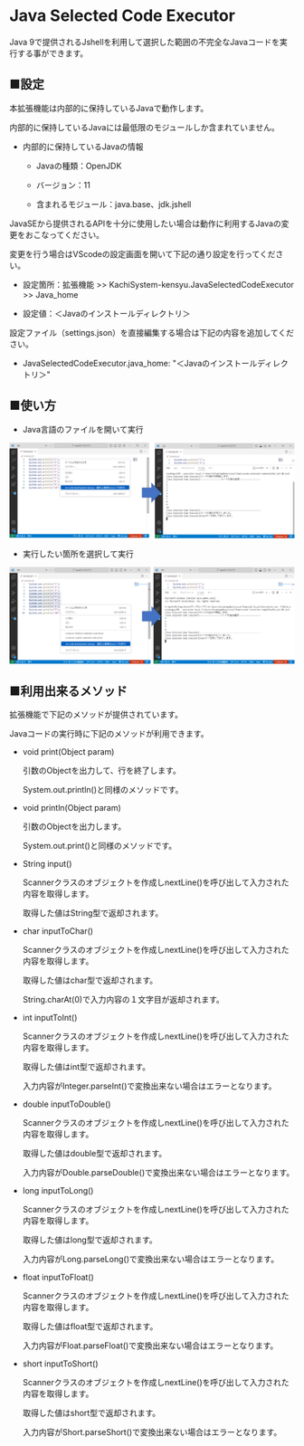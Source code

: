 # Java Selected Code Executor

Java 9で提供されるJshellを利用して選択した範囲の不完全なJavaコードを実行する事ができます。

## ■設定

本拡張機能は内部的に保持しているJavaで動作します。

内部的に保持しているJavaには最低限のモジュールしか含まれていません。

* 内部的に保持しているJavaの情報

	* Javaの種類：OpenJDK

	* バージョン：11

	* 含まれるモジュール：java.base、jdk.jshell

JavaSEから提供されるAPIを十分に使用したい場合は動作に利用するJavaの変更をおこなってください。

変更を行う場合はVScodeの設定画面を開いて下記の通り設定を行ってください。

* 設定箇所：拡張機能 >> KachiSystem-kensyu.JavaSelectedCodeExecutor >> Java_home

* 設定値：＜Javaのインストールディレクトリ＞

設定ファイル（settings.json）を直接編集する場合は下記の内容を追加してください。

* JavaSelectedCodeExecutor.java_home: "＜Javaのインストールディレクトリ＞"

## ■使い方

* Java言語のファイルを開いて実行

![](dist/extension_all.png)

* 実行したい箇所を選択して実行

![](dist/extension_selected.png)

## ■利用出来るメソッド

拡張機能で下記のメソッドが提供されています。

Javaコードの実行時に下記のメソッドが利用できます。

* void print(Object param)

	引数のObjectを出力して、行を終了します。
	
	System.out.println()と同様のメソッドです。

* void println(Object param) 

	引数のObjectを出力します。
	
	System.out.print()と同様のメソッドです。
	
* String input() 

	Scannerクラスのオブジェクトを作成しnextLine()を呼び出して入力された内容を取得します。
	
	取得した値はString型で返却されます。

* char inputToChar()

	Scannerクラスのオブジェクトを作成しnextLine()を呼び出して入力された内容を取得します。
	
	取得した値はchar型で返却されます。
	
	String.charAt(0)で入力内容の１文字目が返却されます。
	
* int inputToInt()

	Scannerクラスのオブジェクトを作成しnextLine()を呼び出して入力された内容を取得します。
	
	取得した値はint型で返却されます。
	
	入力内容がInteger.parseInt()で変換出来ない場合はエラーとなります。
	
* double inputToDouble()

	Scannerクラスのオブジェクトを作成しnextLine()を呼び出して入力された内容を取得します。
	
	取得した値はdouble型で返却されます。
	
	入力内容がDouble.parseDouble()で変換出来ない場合はエラーとなります。
	
* long inputToLong() 

	Scannerクラスのオブジェクトを作成しnextLine()を呼び出して入力された内容を取得します。
	
	取得した値はlong型で返却されます。
	
	入力内容がLong.parseLong()で変換出来ない場合はエラーとなります。
	
* float inputToFloat()

	Scannerクラスのオブジェクトを作成しnextLine()を呼び出して入力された内容を取得します。
	
	取得した値はfloat型で返却されます。
	
	入力内容がFloat.parseFloat()で変換出来ない場合はエラーとなります。
	
* short inputToShort() 

	Scannerクラスのオブジェクトを作成しnextLine()を呼び出して入力された内容を取得します。
	
	取得した値はshort型で返却されます。
	
	入力内容がShort.parseShort()で変換出来ない場合はエラーとなります。
	